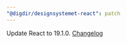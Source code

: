 ```yaml
---
"@digdir/designsystemet-react": patch
---
```


Update React to 19.1.0. [Changelog](https://github.com/facebook/react/releases/tag/v19.1.0)
